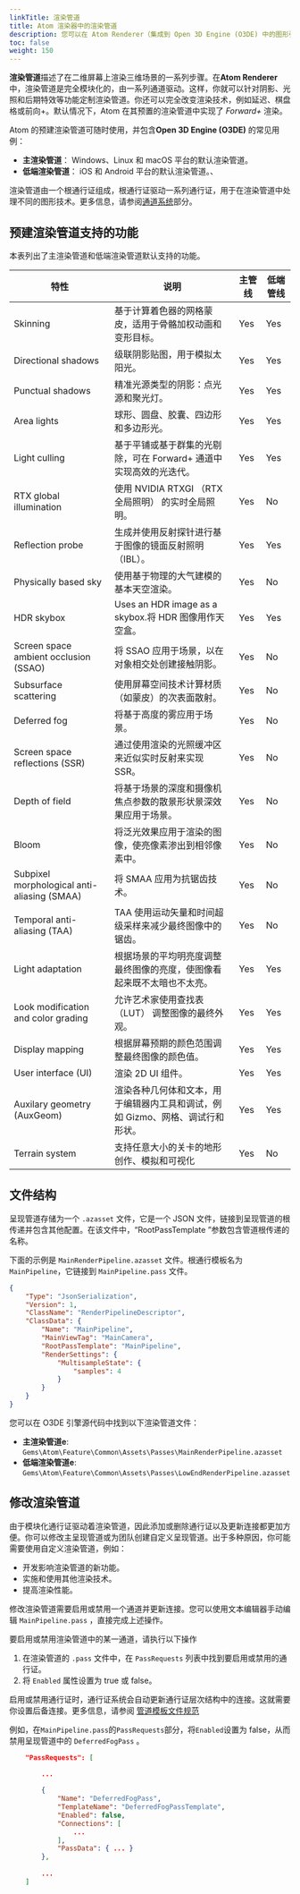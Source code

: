 ```yaml
---
linkTitle: 渲染管道
title: Atom 渲染器中的渲染管道
description: 您可以在 Atom Renderer（集成到 Open 3D Engine (O3DE) 中的图形引擎）中使用预置的渲染管道或创建自定义管道。
toc: false
weight: 150
---
```


**渲染管道**描述了在二维屏幕上渲染三维场景的一系列步骤。在**Atom Renderer**中，渲染管道是完全模块化的，由一系列通道驱动。这样，你就可以针对阴影、光照和后期特效等功能定制渲染管道。你还可以完全改变渲染技术，例如延迟、棋盘格或前向+。默认情况下，Atom 在其预置的渲染管道中实现了 *Forward+* 渲染。

Atom 的预建渲染管道可随时使用，并包含**Open 3D Engine (O3DE)** 的常见用例：
- **主渲染管道**： Windows、Linux 和 macOS 平台的默认渲染管道。
- **低端渲染管道**： iOS 和 Android 平台的默认渲染管道。、

渲染管道由一个根通行证组成，根通行证驱动一系列通行证，用于在渲染管道中处理不同的图形技术。更多信息，请参阅[通道系统](/docs/atom-guide/dev-guide/passes/pass-system/)部分。


## 预建渲染管道支持的功能

本表列出了主渲染管道和低端渲染管道默认支持的功能。

| 特性                                          | 说明                                                                                                                   | 主管线 | 低端管线 |
|---------------------------------------------|----------------------------------------------------------------------------------------------------------------------|-----|------|
| Skinning                                    | 基于计算着色器的网格蒙皮，适用于骨骼加权动画和变形目标。                                                                                         | Yes | Yes  |
| Directional shadows                         | 级联阴影贴图，用于模拟太阳光。                                                                                                      | Yes | Yes  |
| Punctual shadows                            | 精准光源类型的阴影：点光源和聚光灯。                                                                                                   | Yes | Yes  |
| Area lights                                 | 球形、圆盘、胶囊、四边形和多边形光。                                                                                                   | Yes | Yes  |
| Light culling                               | 基于平铺或基于群集的光剔除，可在 Forward+ 通道中实现高效的光迭代。                                                                               | Yes | Yes  |
| RTX global illumination                     | 使用 NVIDIA RTXGI （RTX 全局照明） 的实时全局照明。                                                                                  | Yes | No   |
| Reflection probe                            | 生成并使用反射探针进行基于图像的镜面反射照明 （IBL）。                                                                                        | Yes | Yes  |
| Physically based sky                        | 使用基于物理的大气建模的基本天空渲染。                                                                                                  | Yes | No   |
| HDR skybox                                  | Uses an HDR image as a skybox.将 HDR 图像用作天空盒。                                                                         | Yes | Yes  |
| Screen space ambient occlusion (SSAO)       | 将 SSAO 应用于场景，以在对象相交处创建接触阴影。                                                                                          | Yes | No   |
| Subsurface scattering                       | 使用屏幕空间技术计算材质（如蒙皮）的次表面散射。                                                                                             | Yes | No   |
| Deferred fog                                | 将基于高度的雾应用于场景。                                                                                                        | Yes | No   |
| Screen space reflections (SSR)              | 通过使用渲染的光照缓冲区来近似实时反射来实现 SSR。                                                                                          | Yes | No   |
| Depth of field                              | 将基于场景的深度和摄像机焦点参数的散景形状景深效果应用于场景。                                                                                      | Yes | No   |
| Bloom                                       | 将泛光效果应用于渲染的图像，使亮像素渗出到相邻像素中。                                                                                          | Yes | No   |
| Subpixel morphological anti-aliasing (SMAA) | 将 SMAA 应用为抗锯齿技术。                                                                                                     | Yes | No   |
| Temporal anti-aliasing (TAA)                | TAA 使用运动矢量和时间超级采样来减少最终图像中的锯齿。                                                                                        | Yes | No   |
| Light adaptation                            | 根据场景的平均明亮度调整最终图像的亮度，使图像看起来既不太暗也不太亮。                                                                                  | Yes | Yes  |
| Look modification and color grading         | 允许艺术家使用查找表 （LUT） 调整图像的最终外观。                                                                                          | Yes | Yes  |
| Display mapping                             | 根据屏幕预期的颜色范围调整最终图像的颜色值。                                                                                               | Yes | Yes  |
| User interface (UI)                         | 渲染 2D UI 组件。                                                                                                         | Yes | Yes  |
| Auxilary geometry (AuxGeom)                 | 渲染各种几何体和文本，用于编辑器内工具和调试，例如 Gizmo、网格、调试行和形状。 | Yes | Yes  |
| Terrain system                              | 支持任意大小的关卡的地形创作、模拟和可视化                                                                                                | Yes | No   |



## 文件结构

呈现管道存储为一个 `.azasset` 文件，它是一个 JSON 文件，链接到呈现管道的根传递并包含其他配置。在该文件中，“RootPassTemplate ”参数包含管道根传递的名称。

下面的示例是 `MainRenderPipeline.azasset` 文件。根通行模板名为 `MainPipeline`，它链接到 `MainPipeline.pass` 文件。
```json
{
    "Type": "JsonSerialization",
    "Version": 1,
    "ClassName": "RenderPipelineDescriptor",
    "ClassData": {
        "Name": "MainPipeline",
        "MainViewTag": "MainCamera",
        "RootPassTemplate": "MainPipeline",
        "RenderSettings": {
            "MultisampleState": {
                "samples": 4
            }
        }
    }
}

```


您可以在 O3DE 引擎源代码中找到以下渲染管道文件：
- **主渲染管道e**: `Gems\Atom\Feature\Common\Assets\Passes\MainRenderPipeline.azasset`
- **低端渲染管道e**: `Gems\Atom\Feature\Common\Assets\Passes\LowEndRenderPipeline.azasset`


## 修改渲染管道

由于模块化通行证驱动着渲染管道，因此添加或删除通行证以及更新连接都更加方便。你可以修改主呈现管道或为团队创建自定义呈现管道。出于多种原因，你可能需要使用自定义渲染管道，例如：

- 开发影响渲染管道的新功能。
- 实施和使用其他渲染技术。
- 提高渲染性能。

修改渲染管道需要启用或禁用一个通道并更新连接。您可以使用文本编辑器手动编辑 `MainPipeline.pass` ，直接完成上述操作。

要启用或禁用渲染管道中的某一通道，请执行以下操作
1. 在渲染管道的 `.pass` 文件中，在 `PassRequests` 列表中找到要启用或禁用的通行证。
2. 将 `Enabled` 属性设置为 true 或 false。

启用或禁用通行证时，通行证系统会自动更新通行证层次结构中的连接。这就需要你设置后备连接。更多信息，请参阅 [管道模板文件规范](/docs/atom-guide/dev-guide/passes/pass-template-file-spec/)

例如，在`MainPipeline.pass`的`PassRequests`部分，将`Enabled`设置为 false，从而禁用呈现管道中的  `DeferredFogPass` 。
```JSON
    "PassRequests": [

        ...
        
        {
            "Name": "DeferredFogPass",
            "TemplateName": "DeferredFogPassTemplate",
            "Enabled": false,
            "Connections": [
                ...
            ],
            "PassData": { ... }
        },
        
        ...
    ]
```
